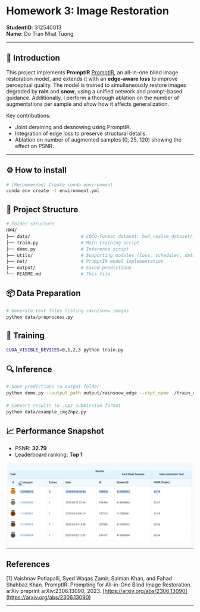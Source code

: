 # Homework 3: Image Restoration

**StudentID**: 312540013  
**Name**: Do Tran Nhat Tuong

---

## 📝 Introduction

This project implements **PromptIR** [PromptIR](https://arxiv.org/abs/2306.13090), an all-in-one blind image restoration model, and extends it with an **edge-aware loss** to improve perceptual quality. The model is trained to simultaneously restore images degraded by **rain** and **snow**, using a unified network and prompt-based guidance. Additionally, I perform a thorough ablation on the number of augmentations per sample and show how it affects generalization.

Key contributions:
- Joint deraining and desnowing using PromptIR.
- Integration of edge loss to preserve structural details.
- Ablation on number of augmented samples (0, 25, 120) showing the effect on PSNR.

---

## ⚙️ How to install

```bash
# (Recommended) Create conda environment
conda env create -f environment.yml
```

## 📁 Project Structure

```bash
# folder structure
HW4/
├── data/                   # COCO-format dataset: hw4_realse_dataset/, rain.txt, snow.txt, preprocess.py
├── train.py                # Main training script
├── demo.py                 # Inference script
├── utils/                  # Supporting modules (loss, scheduler, dataset utils, etc.)
├── net/                    # PromptIR model implementation
├── output/                 # Saved predictions
└── README.md               # This file
```

## 📦 Data Preparation
```bash
# Generate text files listing rain/snow images
python data/preprocess.py
```

## 🚀 Training
```bash
CUDA_VISIBLE_DEVICES=0,1,2,3 python train.py
```

## 🔍 Inference
```bash
# Save predictions to output folder
python demo.py --output_path output/rainsnow_edge --ckpt_name ./train_ckpt/best_rainsnow_edge.ckpt

# Convert results to .npz submission format
python data/example_img2npz.py
```

## 📈 Performance Snapshot
- PSNR: **32.79**
- Leaderboard ranking: **Top 1**

<p align="center">
  <img src="perform.png" alt="Image Restoration performance" width="600"/>
</p>

---

## References
[1] Vaishnav Potlapalli, Syed Waqas Zamir, Salman Khan, and Fahad Shahbaz Khan.
PromptIR: Prompting for All-in-One Blind Image Restoration.
arXiv preprint arXiv:2306.13090, 2023.
[https://arxiv.org/abs/2306.13090](https://arxiv.org/abs/2306.13090)

---